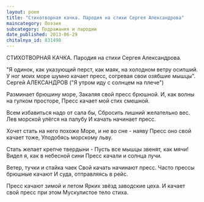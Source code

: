 ```yaml
---
layout: poem
title: "Стихотворная качка. Пародия на стихи Сергея Александрова"
maincategory: Поэзия
subcategory: Подражания и пародии
date_published: 2013-06-29
chitalnya_id: 831498
---
```




СТИХОТВОРНАЯ КАЧКА.
Пародия на стихи Сергея Александрова.

"Я одинок,
как указующий перст,
как маяк, на холодном
ветру осипший.
У ног моих море
шумно качает пресс,
согревая свои
озябшие мышцы".
Сергей АЛЕКСАНДРОВ
("Я утром иду с солнцем на плече")

Разминает брюшину море,
Закаляя свой пресс брюшной.
И, как волны на гулком просторе,
Пресс качает мой стих смешной.

Всем избавиться надо от сала бы,
Сбросить лишний желательно вес.
Лев морской улёгся на палубу 
И качать начинает пресс.

Хочет стать на него похоже
Море, и не во сне - наяву
Пресс оно свой качает тоже,
Уподобясь морскому льву.

Стать желает крепче твердыни -
Пусть все мышцы звенят, как мячи!
Видел я, как в небесной сини
Пресс качали и солнца лучи.

Ветер, тучки и стайка чаек
Свой качать начинают пресс.
Часто прессы брюшные качают
И суда, отправляясь в рейс.

Пресс качают зимой и летом
Ярких звёзд заводские цеха.
И качает свой пресс при этом
Мускулистое тело стиха.






